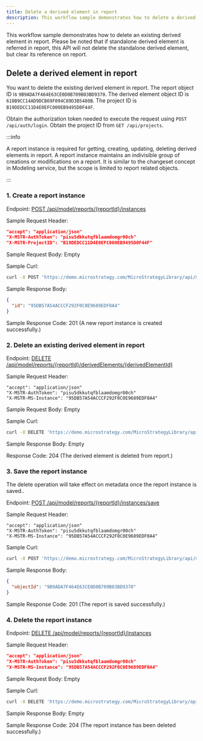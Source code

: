```yaml
---
title: Delete a derived element in report
description: This workflow sample demonstrates how to delete a derived element in report using REST APIs.
---
```


<Available since="2021 Update 7" />

This workflow sample demonstrates how to delete an existing derived element in report. Please be noted that if standalone derived element is referred in report, this API will not delete the standalone derived element, but clear its reference on report.

## Delete a derived element in report

You want to delete the existing derived element in report. The report object ID is `9B9ADA7F464E63CE0D0B709B03BD9370`. The derived element object ID is `610B9CC14AD9DCB69F094C89D3B5480B`. The project ID is `B19DEDCC11D4E0EFC000EB9495D0F44F`.

Obtain the authorization token needed to execute the request using `POST /api/auth/login`. Obtain the project ID from `GET /api/projects`.

:::info

A report instance is required for getting, creating, updating, deleting derived elements in report. A report instance maintains an indivisible group of creations or modifications on a report. It is similar to the changeset concept in Modeling service, but the scope is limited to report related objects.

:::

### 1. Create a report instance

Endpoint: [POST /api/model/reports/{reportId}/instances](https://demo.microstrategy.com/MicroStrategyLibrary/api-docs/index.html#/Reports/ms-createReportInstance)

Sample Request Header:

```json
"accept": "application/json"
"X-MSTR-AuthToken": "pisu5dkkutqfblaamdomgr00ch"
"X-MSTR-ProjectID": "B19DEDCC11D4E0EFC000EB9495D0F44F"
```

Sample Request Body: Empty

Sample Curl:

```bash
curl -X POST 'https://demo.microstrategy.com/MicroStrategyLibrary/api/model/reports/9B9ADA7F464E63CE0D0B709B03BD9370/instances' -H 'accept: application/json' -H 'X-MSTR-AuthToken: pisu5dkkutqfblaamdomgr00ch' -H 'X-MSTR-ProjectID: B19DEDCC11D4E0EFC000EB9495D0F44F'
```

Sample Response Body:

```json
{
  "id": "95DB57A54ACCCF292F0C0E9689EDF0A4"
}
```

Sample Response Code: 201 (A new report instance is created successfully.)

### 2. Delete an existing derived element in report

Endpoint: [DELETE /api/model/reports/{reportId}/derivedElements/{derivedElementId}](https://demo.microstrategy.com/MicroStrategyLibrary/api-docs/index.html#/Reports/ms-deleteReportDerivedElement)

Sample Request Header:

```http
"accept": "application/json"
"X-MSTR-AuthToken": "pisu5dkkutqfblaamdomgr00ch"
"X-MSTR-MS-Instance": "95DB57A54ACCCF292F0C0E9689EDF0A4"
```

Sample Request Body: Empty

Sample Curl:

```bash
curl -X DELETE 'https://demo.microstrategy.com/MicroStrategyLibrary/api/model/reports/9B9ADA7F464E63CE0D0B709B03BD9370/derivedElements/610B9CC14AD9DCB69F094C89D3B5480B' -H 'accept: application/json' -H 'X-MSTR-AuthToken: pisu5dkkutqfblaamdomgr00ch' -H 'X-MSTR-MS-Instance: 95DB57A54ACCCF292F0C0E9689EDF0A4' -H 'Content-Type: application/json'
```

Sample Response Body: Empty

Response Code: 204 (The derived element is deleted from report.)

### 3. Save the report instance

The delete operation will take effect on metadata once the report instance is saved..

Endpoint: [POST /api/model/reports/{reportId}/instances/save](https://demo.microstrategy.com/MicroStrategyLibrary/api-docs/index.html#/Reports/ms-saveReportInstance)

Sample Request Header:

```http
"accept": "application/json"
"X-MSTR-AuthToken": "pisu5dkkutqfblaamdomgr00ch"
"X-MSTR-MS-Instance": "95DB57A54ACCCF292F0C0E9689EDF0A4"
```

Sample Curl:

```bash
curl -X POST 'https://demo.microstrategy.com/MicroStrategyLibrary/api/model/reports/9B9ADA7F464E63CE0D0B709B03BD9370/instances/save' -H 'accept: application/json' -H 'X-MSTR-AuthToken: pisu5dkkutqfblaamdomgr00ch' -H 'X-MSTR-MS-Instance: 95DB57A54ACCCF292F0C0E9689EDF0A4'
```

Sample Response Body:

```json
{
  "objectId": "9B9ADA7F464E63CE0D0B709B03BD9370"
}
```

Sample Response Code: 201 (The report is saved successfully.)

### 4. Delete the report instance

Endpoint: [DELETE /api/model/reports/{reportId}/instances](https://demo.microstrategy.com/MicroStrategyLibrary/api-docs/index.html#/Reports/ms-deleteReportInstance)

Sample Request Header:

```json
"accept": "application/json"
"X-MSTR-AuthToken": "pisu5dkkutqfblaamdomgr00ch"
"X-MSTR-MS-Instance": "95DB57A54ACCCF292F0C0E9689EDF0A4"
```

Sample Request Body: Empty

Sample Curl:

```bash
curl -X DELETE 'https://demo.microstrategy.com/MicroStrategyLibrary/api/model/reports/9B9ADA7F464E63CE0D0B709B03BD9370/instances' -H 'accept: */*' -H 'X-MSTR-AuthToken: pisu5dkkutqfblaamdomgr00ch' -H 'X-MSTR-MS-Instance: 95DB57A54ACCCF292F0C0E9689EDF0A4'
```

Sample Response Body: Empty

Sample Response Code: 204 (The report instance has been deleted successfully.)

